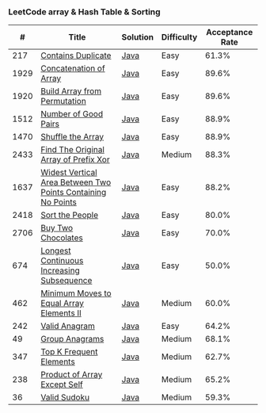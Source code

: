 ### LeetCode array & Hash Table & Sorting


| #    | Title | Solution                         | Difficulty | Acceptance Rate |
|------| ----- |----------------------------------|------------|-----------------|
| 217  |[Contains Duplicate](https://leetcode.com/problems/contains-duplicate)| [Java](ContainsDuplicate.java) | Easy | 61.3%           |
| 1929 |[Concatenation of Array](https://leetcode.com/problems/concatenation-of-array)| [Java](ConcatenationOfArray.java) | Easy | 89.6%           |
| 1920 |[Build Array from Permutation](https://leetcode.com/problems/build-array-from-permutation)| [Java](BuildArrayFromPermutation.java) | Easy | 89.6%           |
| 1512 |[Number of Good Pairs](https://leetcode.com/problems/number-of-good-pairs)| [Java](NumberOfGoodPairs.java) | Easy | 88.9%           |
| 1470 |[Shuffle the Array](https://leetcode.com/problems/number-of-good-pairs)| [Java](ShuffleTheArray.java) | Easy | 88.9%           |
| 2433 |[Find The Original Array of Prefix Xor](https://leetcode.com/problems/find-the-original-array-of-prefix-xor)| [Java](FindTheOriginalArrayOfPrefixXor.java) | Medium     | 88.3%           |
| 1637 |[Widest Vertical Area Between Two Points Containing No Points](https://leetcode.com/problems/widest-vertical-area-between-two-points-containing-no-points)| [Java](./arrayHashTableSorting/VerticalAreaBetweenTwoPointsContainingNoPoints.java) | Easy       | 88.2%           |
| 2418 |[Sort the People](https://leetcode.com/problems/sort-the-people)| [Java](SortThePeople.java) | Easy | 80.0%           |
| 2706 |[Buy Two Chocolates](https://leetcode.com/problems/buy-two-chocolates)| [Java](BuyTwoChocolates.java) | Easy | 70.0%           |
| 674  |[Longest Continuous Increasing Subsequence](https://leetcode.com/problems/longest-continuous-increasing-subsequence)| [Java](LongestContinuousIncreasingSubsequence.java) | Easy       | 50.0%           |
| 462  |[Minimum Moves to Equal Array Elements II](https://leetcode.com/problems/minimum-moves-to-equal-array-elements-ii)| [Java](MinimumMovesToEqualArrayElements2.java) | Medium     | 60.0%           |
| 242  |[Valid Anagram](https://leetcode.com/problems/valid-anagram)| [Java](ValidAnagram.java) | Easy | 64.2%           |
| 49   |[Group Anagrams](https://leetcode.com/problems/group-anagrams)| [Java](GroupAnagrams.java) | Medium | 68.1%           |
| 347  |[Top K Frequent Elements](https://leetcode.com/problems/top-k-frequent-elements)| [Java](TopKFrequentElements.java) | Medium | 62.7%           |
| 238  |[Product of Array Except Self](https://leetcode.com/problems/product-of-array-except-self)| [Java](ProductOfArrayExceptSelf.java) | Medium | 65.2%           |
| 36  |[Valid Sudoku](https://leetcode.com/problems/valid-sudoku)| [Java](ValidSudoku.java) | Medium | 59.3%           |
